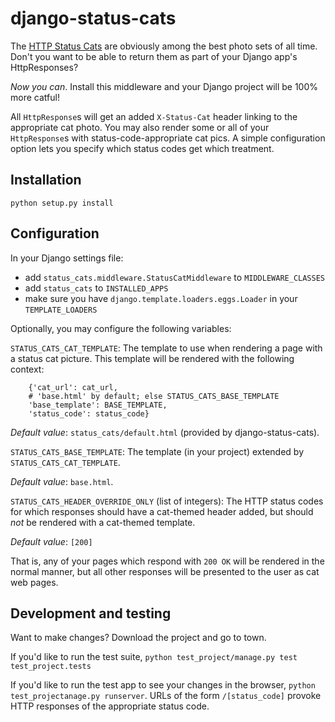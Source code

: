 # django-status-cats

The [HTTP Status Cats](https://www.flickr.com/photos/girliemac/albums/72157628409467125/with/6540643319/) are obviously among the best photo sets of all time. Don't you want to be able to return them as part of your Django app's HttpResponses?

_Now you can_.  Install this middleware and your Django project will be 100% more catful!

All `HttpResponse`s will get an added `X-Status-Cat` header linking to the appropriate cat photo. You may also render some or all of your `HttpResponse`s with status-code-appropriate cat pics. A simple configuration option lets you specify which status codes get which treatment.

## Installation

`python setup.py install`

## Configuration

In your Django settings file:
* add `status_cats.middleware.StatusCatMiddleware` to `MIDDLEWARE_CLASSES`
* add `status_cats` to `INSTALLED_APPS` 
* make sure you have `django.template.loaders.eggs.Loader` in your `TEMPLATE_LOADERS`

Optionally, you may configure the following variables:

`STATUS_CATS_CAT_TEMPLATE`: The template to use when rendering a page with a status cat picture. This template will be rendered with the following context:
```
    {'cat_url': cat_url,
    # 'base.html' by default; else STATUS_CATS_BASE_TEMPLATE
    'base_template': BASE_TEMPLATE, 
    'status_code': status_code}
```

_Default value_: `status_cats/default.html` (provided by django-status-cats).

`STATUS_CATS_BASE_TEMPLATE`: The template (in your project) extended by `STATUS_CATS_CAT_TEMPLATE`.

_Default value_: `base.html`.

`STATUS_CATS_HEADER_OVERRIDE_ONLY` (list of integers): The HTTP status codes for which responses should have a cat-themed header added, but should _not_ be rendered with a cat-themed template.

_Default value_: `[200]`

That is, any of your pages which respond with `200 OK` will be rendered in the normal manner, but all other responses will be presented to the user as cat web pages.

## Development and testing

Want to make changes? Download the project and go to town.

If you'd like to run the test suite,
`python test_project/manage.py test test_project.tests`

If you'd like to run the test app to see your changes in the browser,
`python test_projectanage.py runserver`. URLs of the form `/[status_code]` provoke HTTP responses of the appropriate status code.